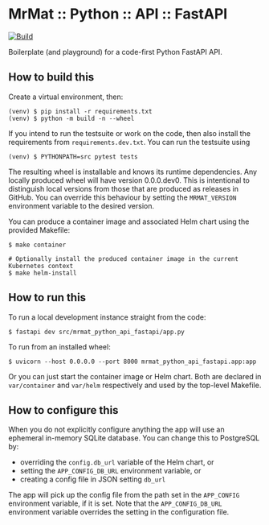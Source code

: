 # MrMat :: Python :: API :: FastAPI

[![Build](https://github.com/MrMatOrg/mrmat-python-api-fastapi/actions/workflows/build.yml/badge.svg)](https://github.com/MrMatOrg/mrmat-python-api-fastapi/actions/workflows/build.yml)

Boilerplate (and playground) for a code-first Python FastAPI API.

## How to build this

Create a virtual environment, then:

```shell
(venv) $ pip install -r requirements.txt
(venv) $ python -m build -n --wheel
```

If you intend to run the testsuite or work on the code, then also install the requirements from `requirements.dev.txt`. You can run the testsuite using

```shell
(venv) $ PYTHONPATH=src pytest tests
```

The resulting wheel is installable and knows its runtime dependencies. Any locally produced wheel will have version 0.0.0.dev0. This is intentional to distinguish local versions from those that are produced as releases in GitHub. You can override this behaviour by setting the `MRMAT_VERSION` environment variable to the desired version.

You can produce a container image and associated Helm chart using the provided Makefile:

```shell
$ make container

# Optionally install the produced container image in the current Kubernetes context
$ make helm-install
```

## How to run this

To run a local development instance straight from the code:

```shell
$ fastapi dev src/mrmat_python_api_fastapi/app.py
```

To run from an installed wheel:

```shell
$ uvicorn --host 0.0.0.0 --port 8000 mrmat_python_api_fastapi.app:app
```

Or you can just start the container image or Helm chart. Both are declared in `var/container` and `var/helm` respectively and used by the top-level Makefile.

## How to configure this

When you do not explicitly configure anything the app will use an ephemeral in-memory SQLite database. You can change this to PostgreSQL by:

* overriding the `config.db_url` variable of the Helm chart, or
* setting the `APP_CONFIG_DB_URL` environment variable, or
* creating a config file in JSON setting `db_url`

The app will pick up the config file from the path set in the `APP_CONFIG` environment variable, if it is set. Note that the `APP_CONFIG_DB_URL` environment variable overrides the setting in the configuration file.
